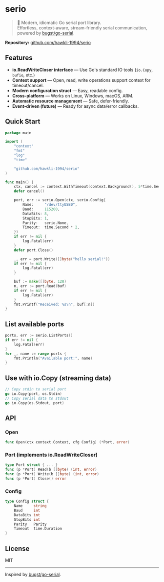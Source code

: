 # serio

> 🌟 Modern, idiomatic Go serial port library.  
> Effortless, context-aware, stream-friendly serial communication, powered by [bugst/go-serial](https://github.com/bugst/go-serial).

**Repository:** [github.com/hawkli-1994/serio](https://github.com/hawkli-1994/serio)

## Features

- **io.ReadWriteCloser interface** — Use Go's standard IO tools (`io.Copy`, `bufio`, etc.)
- **Context support** — Open, read, write operations support context for timeout/cancel.
- **Modern configuration struct** — Easy, readable config.
- **Cross-platform** — Works on Linux, Windows, macOS, ARM.
- **Automatic resource management** — Safe, defer-friendly.
- **Event-driven (future)** — Ready for async data/error callbacks.

## Quick Start

```go
package main

import (
    "context"
    "fmt"
    "log"
    "time"

    "github.com/hawkli-1994/serio"
)

func main() {
    ctx, cancel := context.WithTimeout(context.Background(), 5*time.Second)
    defer cancel()

    port, err := serio.Open(ctx, serio.Config{
        Name:     "/dev/ttyUSB0",
        Baud:     115200,
        DataBits: 8,
        StopBits: 1,
        Parity:   serio.None,
        Timeout:  time.Second * 2,
    })
    if err != nil {
        log.Fatal(err)
    }
    defer port.Close()

    _, err = port.Write([]byte("hello serial!"))
    if err != nil {
        log.Fatal(err)
    }

    buf := make([]byte, 128)
    n, err := port.Read(buf)
    if err != nil {
        log.Fatal(err)
    }
    fmt.Printf("Received: %s\n", buf[:n])
}
```

## List available ports

```go
ports, err := serio.ListPorts()
if err != nil {
    log.Fatal(err)
}
for _, name := range ports {
    fmt.Println("Available port:", name)
}
```

## Use with io.Copy (streaming data)

```go
// Copy stdin to serial port
go io.Copy(port, os.Stdin)
// Copy serial data to stdout
go io.Copy(os.Stdout, port)
```

## API

### Open

```go
func Open(ctx context.Context, cfg Config) (*Port, error)
```

### Port (implements io.ReadWriteCloser)

```go
type Port struct { ... }
func (p *Port) Read(b []byte) (int, error)
func (p *Port) Write(b []byte) (int, error)
func (p *Port) Close() error
```

### Config

```go
type Config struct {
    Name     string
    Baud     int
    DataBits int
    StopBits int
    Parity   Parity
    Timeout  time.Duration
}
```

## License

MIT

---

Inspired by [bugst/go-serial](https://github.com/bugst/go-serial).